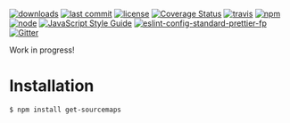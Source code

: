 [![downloads](https://img.shields.io/npm/dt/get-sourcemaps.svg?logo=npm)](https://www.npmjs.com/package/get-sourcemaps) [![last commit](https://img.shields.io/github/last-commit/ehmicky/get-sourcemaps.svg?logo=github&logoColor=white)](https://github.com/ehmicky/get-sourcemaps/graphs/contributors) [![license](https://img.shields.io/badge/license-Apache%202.0-4cc61e.svg?logo=github&logoColor=white)](https://www.apache.org/licenses/LICENSE-2.0) [![Coverage Status](https://img.shields.io/codecov/c/github/ehmicky/get-sourcemaps.svg?label=test%20coverage&logo=codecov)](https://codecov.io/gh/ehmicky/get-sourcemaps) [![travis](https://img.shields.io/travis/ehmicky/get-sourcemaps/master.svg?logo=travis)](https://travis-ci.org/ehmicky/get-sourcemaps/builds) [![npm](https://img.shields.io/npm/v/get-sourcemaps.svg?logo=npm)](https://www.npmjs.com/package/get-sourcemaps) [![node](https://img.shields.io/node/v/get-sourcemaps.svg?logo=node.js)](#) [![JavaScript Style Guide](https://img.shields.io/badge/code_style-standard-brightgreen.svg?logo=javascript)](https://standardjs.com) [![eslint-config-standard-prettier-fp](https://img.shields.io/badge/eslint-config--standard--prettier--fp-4cc61e.svg?logo=eslint&logoColor=white)](https://github.com/ehmicky/eslint-config-standard-prettier-fp) [![Gitter](https://img.shields.io/gitter/room/ehmicky-code/get-sourcemaps.svg?logo=gitter)](https://gitter.im/ehmicky-code/get-sourcemaps)

Work in progress!

# Installation

```bash
$ npm install get-sourcemaps
```

